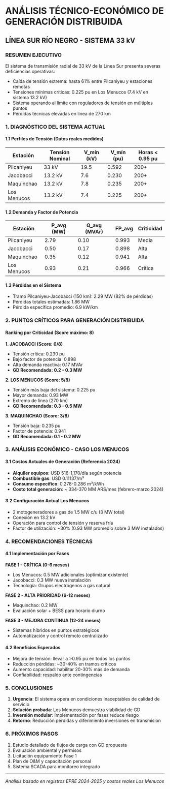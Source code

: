 # ANÁLISIS TÉCNICO-ECONÓMICO DE GENERACIÓN DISTRIBUIDA
## LÍNEA SUR RÍO NEGRO - SISTEMA 33 kV

### RESUMEN EJECUTIVO

El sistema de transmisión radial de 33 kV de la Línea Sur presenta severas deficiencias operativas:
- Caída de tensión extrema: hasta 61% entre Pilcaniyeu y estaciones remotas
- Tensiones mínimas críticas: 0.225 pu en Los Menucos (7.4 kV en sistema 13.2 kV)
- Sistema operando al límite con reguladores de tensión en múltiples puntos
- Pérdidas técnicas elevadas en línea de 270 km

### 1. DIAGNÓSTICO DEL SISTEMA ACTUAL

#### 1.1 Perfiles de Tensión (Datos reales medidos)
| Estación | Tensión Nominal | V_mín (kV) | V_mín (pu) | Horas < 0.95 pu |
|----------|----------------|------------|------------|-----------------|
| Pilcaniyeu | 33 kV | 19.5 | 0.592 | 200+ |
| Jacobacci | 13.2 kV | 7.6 | 0.230 | 200+ |
| Maquinchao | 13.2 kV | 7.8 | 0.235 | 200+ |
| Los Menucos | 13.2 kV | 7.4 | 0.225 | 200+ |

#### 1.2 Demanda y Factor de Potencia
| Estación | P_avg (MW) | Q_avg (MVAr) | FP_avg | Criticidad |
|----------|------------|--------------|--------|------------|
| Pilcaniyeu | 2.79 | 0.10 | 0.993 | Media |
| Jacobacci | 0.50 | 0.17 | 0.898 | Alta |
| Maquinchao | 0.35 | 0.12 | 0.941 | Alta |
| Los Menucos | 0.93 | 0.21 | 0.966 | Crítica |

#### 1.3 Pérdidas en el Sistema
- Tramo Pilcaniyeu-Jacobacci (150 km): 2.29 MW (82% de pérdidas)
- Pérdidas totales estimadas: 1.86 MW
- Pérdida específica promedio: 6.9 kW/km

### 2. PUNTOS CRÍTICOS PARA GENERACIÓN DISTRIBUIDA

#### Ranking por Criticidad (Score máximo: 8)

**1. JACOBACCI (Score: 6/8)**
- Tensión crítica: 0.230 pu
- Bajo factor de potencia: 0.898
- Alta demanda reactiva: 0.17 MVAr
- **GD Recomendada: 0.2 - 0.3 MW**

**2. LOS MENUCOS (Score: 5/8)**
- Tensión más baja del sistema: 0.225 pu
- Mayor demanda: 0.93 MW
- Extremo de línea (270 km)
- **GD Recomendada: 0.3 - 0.5 MW**

**3. MAQUINCHAO (Score: 3/8)**
- Tensión baja: 0.235 pu
- Factor de potencia: 0.941
- **GD Recomendada: 0.1 - 0.2 MW**

### 3. ANÁLISIS ECONÓMICO - CASO LOS MENUCOS

#### 3.1 Costos Actuales de Generación (Referencia 2024)
- **Alquiler equipos**: USD 516-1,170/día según potencia
- **Combustible gas**: USD 0.11137/m³
- **Consumo específico**: 0.278-0.286 m³/kWh
- **Costo total generación**: ~ 334-370 MM ARS/mes (febrero-marzo 2024)

#### 3.2 Configuración Actual Los Menucos
- 2 motogeneradores a gas de 1.5 MW c/u (3 MW total)
- Conexión en 13.2 kV
- Operación para control de tensión y reserva fría
- Factor de utilización: ~30% (0.93 MW promedio sobre 3 MW instalados)

### 4. RECOMENDACIONES TÉCNICAS

#### 4.1 Implementación por Fases

**FASE 1 - CRÍTICA (0-6 meses)**
- Los Menucos: 0.5 MW adicionales (optimizar existente)
- Jacobacci: 0.3 MW nueva instalación
- Tecnología: Grupos electrógenos a gas natural

**FASE 2 - ALTA PRIORIDAD (6-12 meses)**
- Maquinchao: 0.2 MW
- Evaluación solar + BESS para horario diurno

**FASE 3 - MEJORA CONTINUA (12-24 meses)**
- Sistemas híbridos en puntos estratégicos
- Automatización y control remoto centralizado

#### 4.2 Beneficios Esperados
- Mejora de tensión: llevar a >0.95 pu en todos los puntos
- Reducción pérdidas: ~30-40% en tramos críticos
- Aumento capacidad: habilitar 20-30% más de demanda
- Confiabilidad: respaldo ante contingencias

### 5. CONCLUSIONES

1. **Urgencia**: El sistema opera en condiciones inaceptables de calidad de servicio
2. **Solución probada**: Los Menucos demuestra viabilidad de GD
3. **Inversión modular**: Implementación por fases reduce riesgo
4. **Retorno**: Reducción pérdidas y diferimiento inversiones en transmisión

### 6. PRÓXIMOS PASOS

1. Estudio detallado de flujos de carga con GD propuesta
2. Evaluación ambiental y permisos
3. Licitación equipamiento Fase 1
4. Plan de O&M y capacitación personal
5. Sistema SCADA para monitoreo integrado

---
*Análisis basado en registros EPRE 2024-2025 y costos reales Los Menucos*